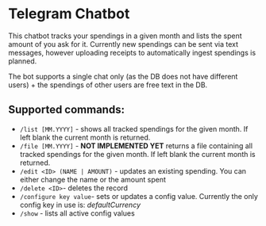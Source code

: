 # Telegram Chatbot

This chatbot tracks your spendings in a given month and lists the spent amount of you ask for it.
Currently new spendings can be sent via text messages, however uploading receipts to automatically ingest spendings is planned.

The bot supports a single chat only (as the DB does not have different users) + the spendings of other users are free text in the DB.

## Supported commands:
* ```/list [MM.YYYY]``` - shows all tracked spendings for the given month. If left blank the current month is returned.
* ```/file [MM.YYYY]``` - **NOT IMPLEMENTED YET** returns a file containing all tracked spendings for the given month. If left blank the current month is returned.
* ```/edit <ID> (NAME | AMOUNT)``` - updates an existing spending. You can either change the name or the amount spent
* ```/delete <ID>```- deletes the record
* ```/configure key value```- sets or updates a config value. Currently the only config key in use is: *defaultCurrency*
* ```/show``` - lists all active config values
